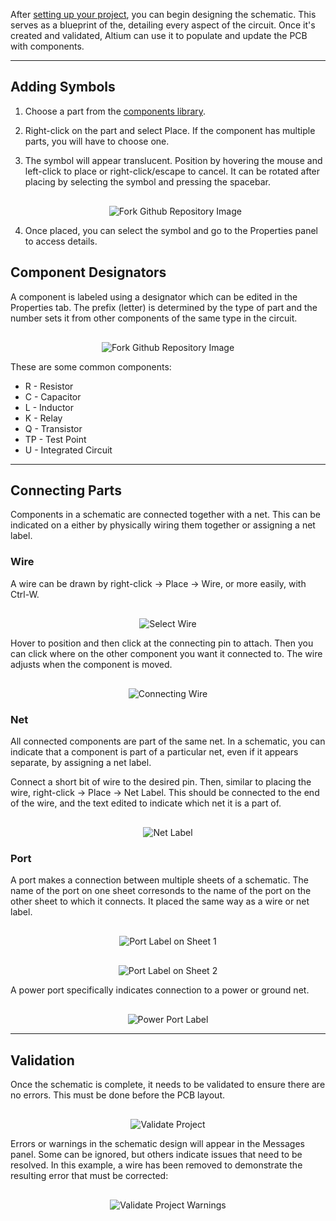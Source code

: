 After [setting up your project](../../Hardware/Altium/project-setup.md), you can begin designing the schematic. This serves as a blueprint of the, detailing every aspect of the circuit. Once it's created and validated, Altium can use it to populate and update the PCB with components.

---

## Adding Symbols

1. Choose a part from the [components library](../../Hardware/Altium/library.md).

2. Right-click on the part and select Place. If the component has multiple parts, you will have to choose one.

3. The symbol will appear translucent. Position by hovering the mouse and left-click to place or right-click/escape to cancel. It can be rotated after placing by selecting the symbol and pressing the spacebar.

    <div style="text-align: center; margin-top: 30px;">
        <img src="/../../Hardware/Altium/Images/placing-component.png" alt="Fork Github Repository Image"  style="max-width: 100%; height: auto;"/>
    </div>

4. Once placed, you can select the symbol and go to the Properties panel to access details.

## Component Designators

A component is labeled using a designator which can be edited in the Properties tab. The prefix (letter) is determined by the type of part and the number sets it from other components of the same type in the circuit. 

<div style="text-align: center; margin-top: 30px;">
    <img src="/../../Hardware/Altium/Images/set-designator.png" alt="Fork Github Repository Image"  style="max-width: 100%; height: auto;"/>
</div>

These are some common components:

- R - Resistor 
- C - Capacitor
- L - Inductor
- K - Relay
- Q - Transistor
- TP - Test Point
- U - Integrated Circuit

---

## Connecting Parts

Components in a schematic are connected together with a net. This can be indicated on a either by physically wiring them together or assigning a net label. 

### Wire

A wire can be drawn by right-click -> Place -> Wire, or more easily, with Ctrl-W.

<div style="text-align: center; margin-top: 30px;">
    <img src="/../../Hardware/Altium/Images/select-wire.png" alt="Select Wire"  style="max-width: 100%; height: auto;"/>
</div>

Hover to position and then click at the connecting pin to attach. Then you can click where on the other component you want it connected to. The wire adjusts when the component is moved.

<div style="text-align: center; margin-top: 30px;">
    <img src="/../../Hardware/Altium/Images/connecting-wire.png" alt="Connecting Wire"  style="max-width: 100%; height: auto;"/>
</div>

### Net

All connected components are part of the same net. In a schematic, you can indicate that a component is part of a particular net, even if it appears separate, by assigning a net label.

Connect a short bit of wire to the desired pin. Then, similar to placing the wire, right-click -> Place -> Net Label. This should be connected to the end of the wire, and the text edited to indicate which net it is a part of.

<div style="text-align: center; margin-top: 30px;">
    <img src="/../../Hardware/Altium/Images/net-label.png" alt="Net Label"  style="max-width: 100%; height: auto;"/>
</div>

### Port

A port makes a connection between multiple sheets of a schematic. The name of the port on one sheet corresonds to the name of the port on the other sheet to which it connects. It placed the same way as a wire or net label.

<div style="text-align: center; margin-top: 30px;">
    <img src="/../../Hardware/Altium/Images/port-label-1.png" alt="Port Label on Sheet 1"  style="max-width: 50%; height: auto;"/>
</div>

<div style="text-align: center; margin-top: 30px;">
    <img src="/../../Hardware/Altium/Images/port-label-2.png" alt="Port Label on Sheet 2"  style="max-width: 50%; height: auto;"/>
</div>

A power port specifically indicates connection to a power or ground net. 

<div style="text-align: center; margin-top: 30px;">
    <img src="/../../Hardware/Altium/Images/power-port-label.png" alt="Power Port Label"  style="max-width: 48%; height: auto;"/>
</div>

---

## Validation

Once the schematic is complete, it needs to be validated to ensure there are no errors. This must be done before the PCB layout. 

<div style="text-align: center; margin-top: 30px;">
    <img src="/../../Hardware/Altium/Images/validate-project.png" alt="Validate Project"  style="max-width: 100%; height: auto;"/>
</div>

Errors or warnings in the schematic design will appear in the Messages panel. Some can be ignored, but others indicate issues that need to be resolved. In this example, a wire has been removed to demonstrate the resulting error that must be corrected:

<div style="text-align: center; margin-top: 30px;">
    <img src="/../../Hardware/Altium/Images/validate-project-warnings.png" alt="Validate Project Warnings"  style="max-width: 100%; height: auto;"/>
</div>